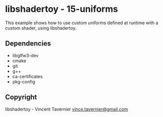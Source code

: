# libshadertoy - 15-uniforms

This example shows how to use custom uniforms defined at runtime
with a custom shader, using libshadertoy.

## Dependencies

* libglfw3-dev
* cmake
* git
* g++
* ca-certificates
* pkg-config

## Copyright

libshadertoy - Vincent Tavernier <vince.tavernier@gmail.com>

